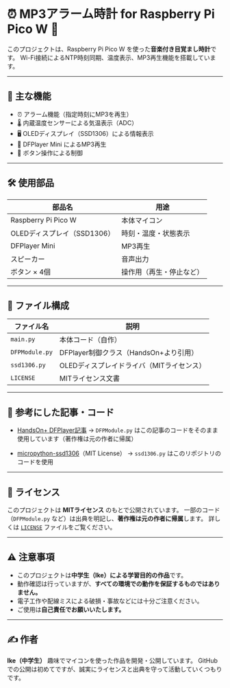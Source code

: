 # ⏰ MP3アラーム時計 for Raspberry Pi Pico W 🎵

このプロジェクトは、Raspberry Pi Pico W を使った**音楽付き目覚まし時計**です。
Wi-Fi接続によるNTP時刻同期、温度表示、MP3再生機能を搭載しています。

---

## 🔧 主な機能

- ⏰ アラーム機能（指定時刻にMP3を再生）
- 🌡️ 内蔵温度センサーによる気温表示（ADC）
- 🖥️ OLEDディスプレイ（SSD1306）による情報表示
- 🎵 DFPlayer Mini によるMP3再生
- 🔘 ボタン操作による制御

---

## 🛠️ 使用部品

| 部品名 | 用途 |
|--------|------|
| Raspberry Pi Pico W | 本体マイコン |
| OLEDディスプレイ（SSD1306） | 時刻・温度・状態表示 |
| DFPlayer Mini | MP3再生 |
| スピーカー | 音声出力 |
| ボタン × 4個 | 操作用（再生・停止など） |

---

## 📂 ファイル構成

| ファイル名 | 説明 |
|------------|------|
| `main.py` | 本体コード（自作） |
| `DFPModule.py` | DFPlayer制御クラス（HandsOn+より引用） |
| `ssd1306.py` | OLEDディスプレイドライバ（MITライセンス） |
| `LICENSE` | MITライセンス文書 |

---

## 🙏 参考にした記事・コード

- [HandsOn+ DFPlayer記事](https://www.handsonplus.com/electronic-works/how-to-use-dfplayer-with-raspipico/)
→ `DFPModule.py` はこの記事のコードをそのまま使用しています（著作権は元の作者に帰属）

- [micropython-ssd1306](https://github.com/stlehmann/micropython-ssd1306)（MIT License）
→ `ssd1306.py` はこのリポジトリのコードを使用

---

## 📜 ライセンス

このプロジェクトは **MITライセンス** のもとで公開されています。
一部のコード（`DFPModule.py` など）は出典を明記し、**著作権は元の作者に帰属**します。
詳しくは [`LICENSE`](./LICENSE) ファイルをご覧ください。

---

## ⚠️ 注意事項

- このプロジェクトは**中学生（Ike）による学習目的の作品**です。
- 動作確認は行っていますが、**すべての環境での動作を保証するものではありません。**
- 電子工作や配線ミスによる破損・事故などには十分ご注意ください。
- ご使用は**自己責任でお願いいたします。**

---

## ✍️ 作者

**Ike（中学生）**
趣味でマイコンを使った作品を開発・公開しています。
GitHubでの公開は初めてですが、誠実にライセンスと出典を守って活動していくつもりです。
